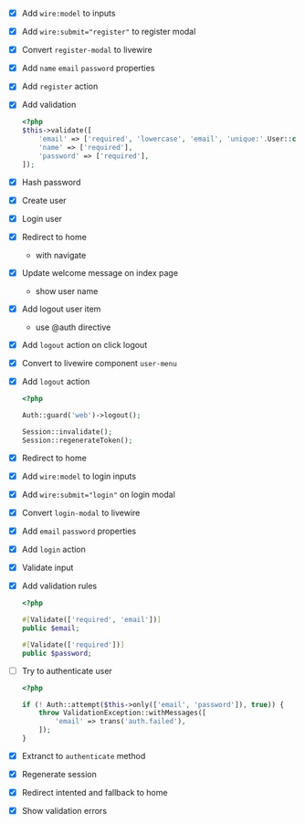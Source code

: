 - [x] Add `wire:model` to inputs
- [x] Add `wire:submit="register"` to register modal
- [x] Convert `register-modal` to livewire
- [x] Add `name` `email` `password` properties
- [x] Add `register` action
- [x] Add validation

  ```php
  <?php
  $this->validate([
      'email' => ['required', 'lowercase', 'email', 'unique:'.User::class],
      'name' => ['required'],
      'password' => ['required'],
  ]);
  ```
- [x] Hash password
- [x] Create user
- [x] Login user
- [x] Redirect to home
  - with navigate
- [x] Update welcome message on index page
  - show user name
- [x] Add logout user item
  - use @auth directive
- [x] Add `logout` action on click logout
- [x] Convert to livewire component `user-menu`
- [x] Add `logout` action

  ```php
  <?php

  Auth::guard('web')->logout();

  Session::invalidate();
  Session::regenerateToken();
  ```
- [x] Redirect to home
- [x] Add `wire:model` to login inputs
- [x] Add `wire:submit="login"` on login modal
- [x] Convert `login-modal` to livewire
- [x] Add `email` `password` properties
- [x] Add `login` action
- [x] Validate input
- [x] Add validation rules

  ```php
  <?php

  #[Validate(['required', 'email'])]
  public $email;

  #[Validate(['required'])]
  public $password;
  ```
- [ ] Try to authenticate user

  ```php
  <?php

  if (! Auth::attempt($this->only(['email', 'password']), true)) {
      throw ValidationException::withMessages([
          'email' => trans('auth.failed'),
      ]);
  }
  ```
- [x] Extranct to `authenticate` method
- [x] Regenerate session
- [x] Redirect intented and fallback to home
- [x] Show validation errors
